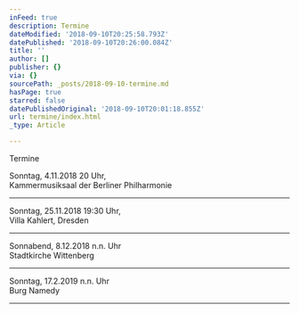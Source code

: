```yaml
---
inFeed: true
description: Termine
dateModified: '2018-09-10T20:25:58.793Z'
datePublished: '2018-09-10T20:26:00.084Z'
title: ''
author: []
publisher: {}
via: {}
sourcePath: _posts/2018-09-10-termine.md
hasPage: true
starred: false
datePublishedOriginal: '2018-09-10T20:01:18.855Z'
url: termine/index.html
_type: Article

---
```

Termine

Sonntag, 4.11.2018 20 Uhr,   
Kammermusiksaal der Berliner Philharmonie

---

Sonntag, 25.11.2018 19:30 Uhr,  
Villa Kahlert, Dresden

---

Sonnabend, 8.12.2018 n.n. Uhr  
Stadtkirche Wittenberg

---

Sonntag, 17.2.2019 n.n. Uhr  
Burg Namedy

---